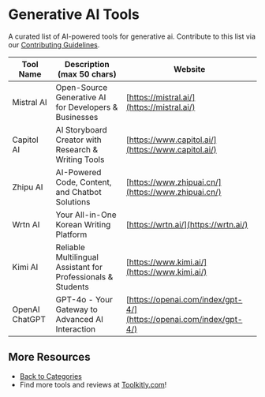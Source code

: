 # Generative AI Tools

A curated list of AI-powered tools for generative ai. Contribute to this list via our [Contributing Guidelines](../CONTRIBUTING.md).

| Tool Name | Description (max 50 chars) | Website |
|-----------|----------------------------|---------|
| Mistral AI | Open-Source Generative AI for Developers & Businesses | [https://mistral.ai/](https://mistral.ai/) |
| Capitol AI | AI Storyboard Creator with Research & Writing Tools | [https://www.capitol.ai/](https://www.capitol.ai/) |
| Zhipu AI | AI-Powered Code, Content, and Chatbot Solutions | [https://www.zhipuai.cn/](https://www.zhipuai.cn/) |
| Wrtn AI | Your All-in-One Korean Writing Platform | [https://wrtn.ai/](https://wrtn.ai/) |
| Kimi AI | Reliable Multilingual Assistant for Professionals & Students | [https://www.kimi.ai/](https://www.kimi.ai/) |
| OpenAI ChatGPT | GPT-4o - Your Gateway to Advanced AI Interaction | [https://openai.com/index/gpt-4/](https://openai.com/index/gpt-4/) |

## More Resources
- [Back to Categories](https://github.com/ToolkitlyAI/awesome-ai-tools/blob/master/README.md)
- Find more tools and reviews at [Toolkitly.com](https://toolkitly.com)!

